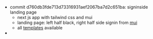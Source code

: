 <!-- personal use -->

* commit d760db3fde713d73316931aef2067ba7d2c651ba: signinside landing page
  * next js app with tailwind css and mui
  * landing page: left half black, right half side signin from [mui](https://mui.com/material-ui/getting-started/templates/sign-in-side/)
  * all [templates](https://mui.com/material-ui/getting-started/templates/) available
* 
